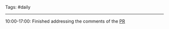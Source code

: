 Tags: #daily

---
10:00-17:00: Finished addressing the comments of the [PR](https://github.com/Asus-Robotics-and-AI-Center/gnc-dam-c-src/pull/29)
